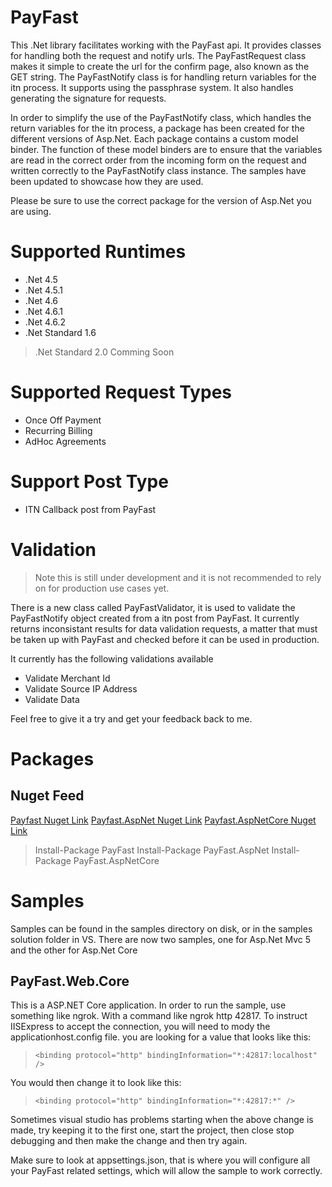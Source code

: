 # PayFast 

This .Net library facilitates working with the PayFast api.
It provides classes for handling both the request and notify urls.
The PayFastRequest class makes it simple to create the url for the confirm page,
also known as the GET string. The PayFastNotify class is for handling return variables for the itn process.
It supports using the passphrase system. It also handles generating the signature for requests.

In order to simplify the use of the PayFastNotify class, which handles the return variables for the itn process,
a package has been created for the different versions of Asp.Net. Each package contains a custom model binder.
The function of these model binders are to ensure that the variables are read in the correct order
from the incoming form on the request and written correctly to the PayFastNotify class instance.
The samples have been updated to showcase how they are used.

Please be sure to use the correct package for the version of Asp.Net you are using.

# Supported Runtimes

* .Net 4.5
* .Net 4.5.1
* .Net 4.6
* .Net 4.6.1
* .Net 4.6.2
* .Net Standard 1.6

> .Net Standard 2.0 Comming Soon

# Supported Request Types

* Once Off Payment
* Recurring Billing
* AdHoc Agreements

# Support Post Type

* ITN Callback post from PayFast

# Validation

> Note this is still under development and it is not recommended to rely on for production use cases yet.

There is a new class called PayFastValidator, it is used to validate the PayFastNotify object created from a 
itn post from PayFast. It currently returns inconsistant results for data validation requests, a matter that must be taken up with
PayFast and checked before it can be used in production.

It currently has the following validations available

* Validate Merchant Id
* Validate Source IP Address
* Validate Data

Feel free to give it a try and get your feedback back to me.

# Packages

## Nuget Feed

[ Payfast Nuget Link](https://www.nuget.org/packages/PayFast/)
[ Payfast.AspNet Nuget Link](https://www.nuget.org/packages/PayFast.AspNet/)
[ Payfast.AspNetCore Nuget Link](https://www.nuget.org/packages/PayFast.AspNetCore/)

> Install-Package PayFast
> Install-Package PayFast.AspNet
> Install-Package PayFast.AspNetCore

# Samples

Samples can be found in the samples directory on disk, or in the samples solution folder in VS.
There are now two samples, one for Asp.Net Mvc 5 and the other for Asp.Net Core

## PayFast.Web.Core

This is a ASP.NET Core application. In order to run the sample, use something like ngrok.
With a command like ngrok http 42817. To instruct IISExpress to accept the connection, you will 
need to mody the applicationhost.config file. you are looking for a value that looks like this:

> ```<binding protocol="http" bindingInformation="*:42817:localhost" />```

You would then change it to look like this:

> ```<binding protocol="http" bindingInformation="*:42817:*" />```

Sometimes visual studio has problems starting when the above change is made, try keeping it to the first one,
start the project, then close stop debugging and then make the change and then try again.

Make sure to look at appsettings.json, that is where you will configure all your PayFast related settings,
which will allow the sample to work correctly.
